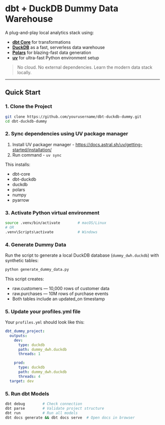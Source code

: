 # dbt + DuckDB Dummy Data Warehouse

A plug-and-play local analytics stack using:

- **[dbt Core](https://docs.getdbt.com/)** for transformations  
- **[DuckDB](https://duckdb.org/)** as a fast, serverless data warehouse  
- **[Polars](https://pola.rs/)** for blazing-fast data generation  
- **[uv](https://github.com/astral-sh/uv)** for ultra-fast Python environment setup  

> No cloud. No external dependencies. Learn the modern data stack locally.

---

## Quick Start

### 1. Clone the Project

```bash
git clone https://github.com/yourusername/dbt-duckdb-dummy.git
cd dbt-duckdb-dummy
```

### 2. Sync dependencies using UV package manager

1. Install UV packager manager - <https://docs.astral.sh/uv/getting-started/installation/>
2. Run command - `uv sync`

This installs:

- dbt-core
- dbt-duckdb
- duckdb
- polars
- numpy
- pyarrow

### 3. Activate Python virtual environment

```bash
source .venv/bin/activate        # macOS/Linux
# OR
.venv\Scripts\activate           # Windows
```

### 4. Generate Dummy Data

Run the script to generate a local DuckDB database (`dummy_dwh.duckdb`) with synthetic tables:

```bash
python generate_dummy_data.py
```

This script creates:

- raw.customers — 10,000 rows of customer data
- raw.purchases — 10M rows of purchase events
- Both tables include an updated_on timestamp

### 5. Update your profiles.yml file

Your `profiles.yml` should look like this:

```yaml
dbt_dummy_project:
  outputs:
    dev:
      type: duckdb
      path: dummy_dwh.duckdb
      threads: 1

    prod:
      type: duckdb
      path: dummy_dwh.duckdb
      threads: 4
  target: dev
```

### 5. Run dbt Models

```bash
dbt debug        # Check connection
dbt parse        # Validate project structure
dbt run          # Run all models
dbt docs generate && dbt docs serve  # Open docs in browser
```
